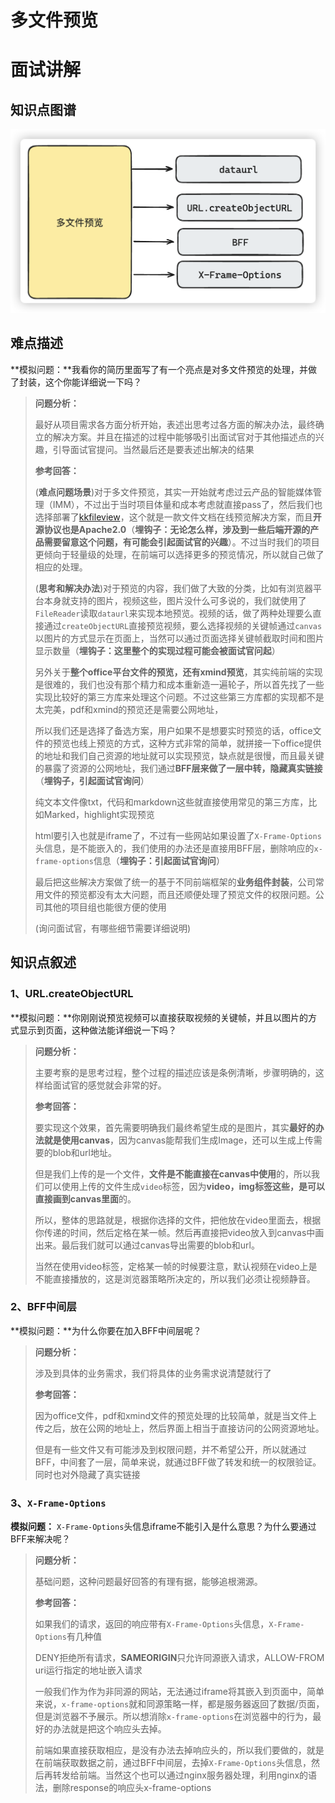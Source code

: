 # 多文件预览

# 面试讲解

## 知识点图谱

![image-20240706152156157](./assets/image-20240706152156157.png)

## 难点描述

**模拟问题：**我看你的简历里面写了有一个亮点是对多文件预览的处理，并做了封装，这个你能详细说一下吗？

>**问题分析：**
>
>最好从项目需求各方面分析开始，表述出思考过各方面的解决办法，最终确立的解决方案。并且在描述的过程中能够吸引出面试官对于其他描述点的兴趣，引导面试官提问。当然最后还是要表述出解决的结果
>
>**参考回答：**
>
>(**难点问题场景**)对于多文件预览，其实一开始就考虑过云产品的智能媒体管理（IMM），不过出于当时项目体量和成本考虑就直接pass了，然后我们也选择部署了[kkfileview](https://kkview.cn/zh-cn/index.html)，这个就是一款文件文档在线预览解决方案，而且**开源协议也是Apache2.0**（**埋钩子：无论怎么样，涉及到一些后端开源的产品需要留意这个问题，有可能会引起面试官的兴趣**）。不过当时我们的项目更倾向于轻量级的处理，在前端可以选择更多的预览情况，所以就自己做了相应的处理。
>
>(**思考和解决办法**)对于预览的内容，我们做了大致的分类，比如有浏览器平台本身就支持的图片，视频这些，图片没什么可多说的，我们就使用了`FileReader`读取`dataurl`来实现本地预览。视频的话，做了两种处理要么直接通过`createObjectURL`直接预览视频，要么选择视频的关键帧通过`canvas`以图片的方式显示在页面上，当然可以通过页面选择关键帧截取时间和图片显示数量（**埋钩子：这里整个的实现过程可能会被面试官问起**）
>
>另外关于**整个office平台文件的预览，还有xmind预览**，其实纯前端的实现是很难的，我们也没有那个精力和成本重新造一遍轮子，所以首先找了一些实现比较好的第三方库来处理这个问题。不过这些第三方库都的实现都不是太完美，pdf和xmind的预览还是需要公网地址，
>
>所以我们还是选择了备选方案，用户如果不是想要实时预览的话，office文件的预览也线上预览的方式，这种方式非常的简单，就拼接一下office提供的地址和我们自己资源的地址就可以实现预览，缺点就是很慢，而且最关键的暴露了资源的公网地址，我们通过**BFF层来做了一层中转，隐藏真实链接**（**埋钩子，引起面试官询问**）
>
>纯文本文件像txt，代码和markdown这些就直接使用常见的第三方库，比如Marked，highlight实现预览
>
>html要引入也就是iframe了，不过有一些网站如果设置了`X-Frame-Options`头信息，是不能嵌入的，我们使用的办法还是直接用BFF层，删除响应的`x-frame-options`信息（**埋钩子：引起面试官询问**）
>
>最后把这些解决方案做了统一的基于不同前端框架的**业务组件封装**，公司常用文件的预览都没有太大问题，而且还顺便处理了预览文件的权限问题。公司其他的项目组也能很方便的使用
>
>(询问面试官，有哪些细节需要详细说明)

## 知识点叙述

### 1、URL.createObjectURL

**模拟问题：**你刚刚说预览视频可以直接获取视频的关键帧，并且以图片的方式显示到页面，这种做法能详细说一下吗？

> **问题分析：**
>
> 主要考察的是思考过程，整个过程的描述应该是条例清晰，步骤明确的，这样给面试官的感觉就会非常的好。
>
> **参考回答：**
>
> 要实现这个效果，首先需要明确我们最终希望生成的是图片，其实**最好的办法就是使用canvas**，因为canvas能帮我们生成Image，还可以生成上传需要的blob和url地址。
>
> 但是我们上传的是一个文件，**文件是不能直接在canvas中使用**的，所以我们可以使用上传的文件生成`video`标签，因为**video，img标签这些，是可以直接画到canvas里面**的。
>
> 所以，整体的思路就是，根据你选择的文件，把他放在video里面去，根据你传递的时间，然后定格在某一帧。然后再直接把video放入到canvas中画出来。最后我们就可以通过canvas导出需要的blob和url。
>
> 当然在使用video标签，定格某一帧的时候要注意，默认视频在video上是不能直接播放的，这是浏览器策略所决定的，所以我们必须让视频静音。

### 2、BFF中间层

**模拟问题：**为什么你要在加入BFF中间层呢？

> **问题分析：**
>
> 涉及到具体的业务需求，我们将具体的业务需求说清楚就行了
>
> **参考回答：**
>
> 因为office文件，pdf和xmind文件的预览处理的比较简单，就是当文件上传之后，放在公网的地址上，然后界面上相当于直接访问的公网资源地址。
>
> 但是有一些文件又有可能涉及到权限问题，并不希望公开，所以就通过BFF，中间套了一层，简单来说，就通过BFF做了转发和统一的权限验证。同时也对外隐藏了真实链接

### 3、`X-Frame-Options`

**模拟问题：** `X-Frame-Options`头信息iframe不能引入是什么意思？为什么要通过BFF来解决呢？

> **问题分析：**
>
> 基础问题，这种问题最好回答的有理有据，能够追根溯源。
>
> **参考回答：**
>
> 如果我们的请求，返回的响应带有`X-Frame-Options`头信息，`X-Frame-Options`有几种值
>
> DENY拒绝所有请求，**SAMEORIGIN**只允许同源嵌入请求，ALLOW-FROM uri运行指定的地址嵌入请求
>
> 一般我们作为作为非同源的网站，无法通过iframe将其嵌入到页面中，简单来说，`x-frame-options`就和同源策略一样，都是服务器返回了数据/页面，但是浏览器不予展示。所以想消除`x-frame-options`在浏览器中的行为，最好的办法就是把这个响应头去掉。
>
> 前端如果直接获取相应，是没有办法去掉响应头的，所以我们要做的，就是在前端获取数据之前，通过BFF中间层，去掉`X-Frame-Options`头信息，然后再转发给前端。当然这个也可以通过nginx服务器处理，利用nginx的语法，删除response的响应头x-frame-options
